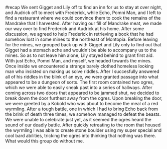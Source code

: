 #recap
We sent Gigget and Lily off to find an inn for us to stay at over night, and Audrick off to meet with Frederick, while Echo, Pomni Man, and I left to find a restaurant where we could convince them to cook the remains of the Mandrake that I harvested. After having our fill of Mandrake meat, we made our way over to find Frederick and Audrick at his home. After some discussion, we agreed to help Frederick in retrieving a book that he had somehow lost in some mines to the northeast of Montopia. Before leaving for the mines, we grouped back up with Gigget and Lily only to find out that Gigget had a stomach ache and wouldn't be able to accompany us to the mines. So as to not leave him alone, Lily stayed behind to grant first aid. With just Echo, Pomni Man, and myself, we headed towards the mines. Once inside we encountered a strange barely clothed homeless looking man who insisted on making us solve riddles. After I succesfully answered all of his riddles in the blink of an eye, we were granted passage into what appeared to be a dungeon of sorts. The first room contained two ogres, which we were able to easily sneak past into a series of hallways. After coming across two doors that appeared to be jammed shut, we decided to break down the door furthest away from the ogres. Upon breaking the door, we were greeted by a Kobold who was about to become the meal of a red wyrmling. After a tough battle, one in which I had to bring Echo back from the brink of death three times, we somehow managed to defeat the beasts. We were unable to celebrate just yet, as it seemed the ogres heard the sound of our deadly battle. After quickly retreating to the room that housed the wyrmling I was able to create stone boulder using my super special and cool bard abilities, tricking the ogres into thinking that nothing was there. What would this group do without me.